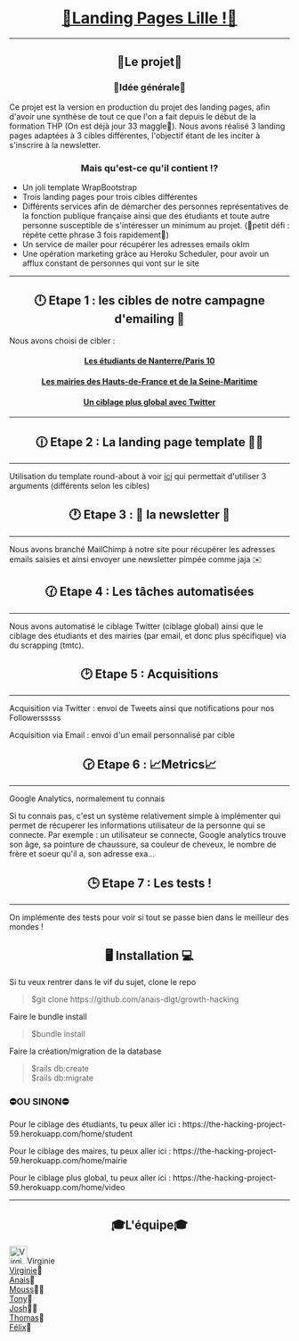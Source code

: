 <h1 align="center"><a href="https://the-hacking-project-59.herokuapp.com">🥂Landing Pages Lille !🥂</a></h1>
<hr>
<h2 align="center">🤔Le projet🤔</h2>
<h3 align="center">📖Idée générale📖</h3>
<p>Ce projet est la version en production du projet des landing pages, afin d'avoir une synthèse de tout ce que l'on a fait depuis le début de la formation THP (On est déjà jour 33 maggle🙈). Nous avons réalisé 3 landing pages adaptées à 3 cibles différentes, l'objectif étant de les inciter à s'inscrire à la newsletter.</p>
<h3 align="center">Mais qu'est-ce qu'il contient ⁉️</h3>
<ul>
	<li>Un joli template WrapBootstrap</li>
	<li>Trois landing pages pour trois cibles différentes</li>
	<li>Différents services afin de démarcher des personnes représentatives de la fonction publique française ainsi que des étudiants et toute autre personne susceptible de s'intéresser un minimum au projet. (🐒petit défi : répète cette phrase 3 fois rapidement🐒)</li>
	<li>Un service de mailer pour récupérer les adresses emails oklm</li>
	<li>Une opération marketing grâce au Heroku Scheduler, pour avoir un afflux constant de personnes qui vont sur le site</li>
</ul>
<hr>
<h2 align="center">🕛 Etape 1 : les cibles de notre campagne d'emailing 🎯</h2>
<p>Nous avons choisi de cibler :</p>
<h4 align="center"><a href="https://the-hacking-project-59.herokuapp.com/home/student">Les étudiants de Nanterre/Paris 10</a></h4>
<h4 align="center"><a href="https://the-hacking-project-59.herokuapp.com/home/mairie">Les mairies des Hauts-de-France et de la Seine-Maritime</a></h4>
<h4 align="center"><a href="https://the-hacking-project-59.herokuapp.com/home/video">Un ciblage plus global avec Twitter</a></h4>
<hr>
<h2 align="center">🕧 Etape 2 : La landing page template 👨‍💻</h2>
<hr>
<p>Utilisation du template round-about à voir <a href="https://startbootstrap.com/template-overviews/round-about/">ici</a> qui permettait d'utiliser 3 arguments (différents selon les cibles)</p>
<h2 align="center">🕐 Etape 3 : 💌 la newsletter 💌</h2>
<hr>
<p>Nous avons branché MailChimp à notre site pour récupérer les adresses emails saisies et ainsi envoyer une newsletter pimpée comme jaja ✉️</p>
<h2 align="center">🕜 Etape 4 : Les tâches automatisées</h2>
<hr>
<p>Nous avons automatisé le ciblage Twitter (ciblage global) ainsi que le ciblage des étudiants et des mairies (par email, et donc plus spécifique) via du scrapping (tmtc).</p>
<h2 align="center">🕑 Etape 5 : Acquisitions</h2>
<hr>
<p>Acquisition via Twitter : envoi de Tweets ainsi que notifications pour nos Followersssss</p>
<p>Acquisition via Email : envoi d'un email personnalisé par cible</p>
<h2 align="center">🕝 Etape 6 : 📈Metrics📈</h2>
<hr>
<p>Google Analytics, normalement tu connais</p>
<p>Si tu connais pas, c'est un système relativement simple à implémenter qui permet de récuperer les informations utilisateur de la personne qui se connecte. Par exemple : un utilisateur se connecte, Google analytics trouve son âge, sa pointure de chaussure, sa couleur de cheveux, le nombre de frère et soeur qu'il a, son adresse exa...</p>
<h2 align="center">🕒 Etape 7 : Les tests !</h2>
<hr>
<p>On implémente des tests pour voir si tout se passe bien dans le meilleur des mondes !</p>
<h2 align="center">🖥️ Installation 💻</h2>
<p>Si tu veux rentrer dans le vif du sujet, clone le repo</p>
<blockquote>
$git clone https://github.com/anais-dlgt/growth-hacking
</blockquote>
<p>Faire le bundle install</p>
<blockquote>
$bundle install
</blockquote>
<p>Faire la création/migration de la database</p>
<blockquote>
$rails db:create <br>
$rails db:migrate
</blockquote>
<H3><strong>⛔OU SINON⛔</strong></H3>
<p>Pour le ciblage des étudiants, tu peux aller ici : https://the-hacking-project-59.herokuapp.com/home/student </p>
<p>Pour le ciblage des maires, tu peux aller ici : https://the-hacking-project-59.herokuapp.com/home/mairie </p>
<p>Pour le ciblage plus global, tu peux aller ici : https://the-hacking-project-59.herokuapp.com/home/video </p>
<hr>
<h2 align="center">🎓L'équipe🎓</h2>
<img src="https://scontent-cdt1-1.xx.fbcdn.net/v/t1.0-9/42741146_2116357538425740_1052113060187078656_n.jpg?_nc_cat=103&_nc_ht=scontent-cdt1-1.xx&oh=1a626ffee23b63e46822fbc6a62d9f42&oe=5C70C2F8" alt="Virginie" height="32", width"32">Virginie<br>
<a href="https://scontent-cdt1-1.xx.fbcdn.net/v/t1.0-9/42741146_2116357538425740_1052113060187078656_n.jpg?_nc_cat=103&_nc_ht=scontent-cdt1-1.xx&oh=1a626ffee23b63e46822fbc6a62d9f42&oe=5C70C2F8" target="_blank">Virginie</a>👵<br>
<a href="https://scontent-cdt1-1.xx.fbcdn.net/v/t1.0-9/18274936_10211314159962068_7553836001637344083_n.jpg?_nc_cat=103&_nc_ht=scontent-cdt1-1.xx&oh=0cc1892bd1313934756220cecff474b1&oe=5C7DF8A2" target="_blank">Anais</a>👧<br>
<a href="https://scontent-cdt1-1.xx.fbcdn.net/v/t1.0-9/29027947_1899909076686587_6529530608962724166_n.jpg?_nc_cat=107&_nc_ht=scontent-cdt1-1.xx&oh=28aca5b0fe7b298de24c16cfe21aef49&oe=5C65F0A7" target="_blank">Mouss</a>🤴🏾<br>
<a href="https://scontent-cdt1-1.xx.fbcdn.net/v/t1.0-9/13240125_10209362946933703_3565085675363870411_n.jpg?_nc_cat=103&_nc_ht=scontent-cdt1-1.xx&oh=c8c60f7b611031d15327d0f3726a98ce&oe=5C7E007B" target="_blank">Tony</a>🤴<br>
<a href="https://scontent-cdt1-1.xx.fbcdn.net/v/t1.0-9/34511270_10214509103774173_2612935142267682816_n.jpg?_nc_cat=107&_nc_ht=scontent-cdt1-1.xx&oh=e9b698a81b104f0dc9f4af3ce14b0e85&oe=5C87386D" target="_blank">Josh</a>👨🏿<br>
<a href="https://scontent-cdt1-1.xx.fbcdn.net/v/t1.0-9/35123868_10216241926582774_3976647804901654528_n.jpg?_nc_cat=109&_nc_ht=scontent-cdt1-1.xx&oh=9c27831bd0aab55c4bf63ef317fdd95e&oe=5C7E6656" target="_blank">Thomas</a>🤴<br>
<a href="https://scontent-cdt1-1.xx.fbcdn.net/v/t1.0-9/44373192_1980738065367667_9095564057917784064_n.jpg?_nc_cat=108&_nc_ht=scontent-cdt1-1.xx&oh=ecf7b864e0c739fa87a8c7eea94ec781&oe=5C68C8FA" target="_blank">Félix</a>👦
